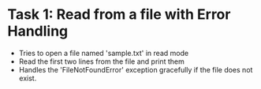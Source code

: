 # Task 1: Read from a file with Error Handling

- Tries to open a file named 'sample.txt' in read mode
- Read the first two lines from the file and print them
- Handles the 'FileNotFoundError' exception gracefully if the file does not exist.
